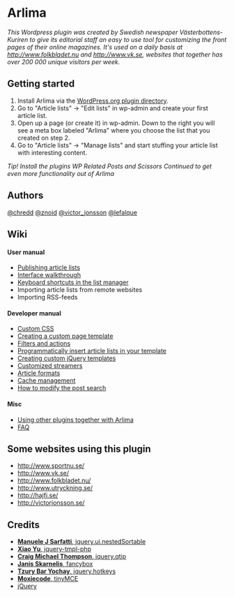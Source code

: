 Arlima
======

*This Wordpress plugin was created by Swedish newspaper Västerbottens-Kuriren to give its editorial
staff an easy to use tool for customizing the front pages of their online magazines. It's 
used on a daily basis at http://www.folkbladet.nu and http://www.vk.se, websites that 
together has over 200 000 unique visitors per week.*


## Getting started

1. Install Arlima via the [WordPress.org plugin directory](http://wordpress.org/extend/plugins/arlima/).
2. Go to "Article lists" -> "Edit lists" in wp-admin and create your first article list.
3. Open up a page (or create it) in wp-admin. Down to the right you will see a meta box labeled "Arlima" where you choose
the list that you created on step 2.
4. Go to "Article lists" -> "Manage lists" and start stuffing your article list with interesting content.

*Tip! Install the plugins WP Related Posts and Scissors Continued to get even more functionality out of Arlima*

## Authors

[@chredd](http://twitter.com/chredd) [@znoid](http://twitter.com/znoid) [@victor_jonsson](http://twitter.com/victor_jonsson)
[@lefalque](http://twitter.com/lefalque)


## Wiki

#### User manual

- [Publishing article lists](Arlima/wiki/Publishing-article-lists)
- [Interface walkthrough](Arlima/wiki/Interface-walkthrough)
- [Keyboard shortcuts in the list manager](Arlima/wiki/Keyboard-shortcuts)
- Importing article lists from remote websites
- Importing RSS-feeds

#### Developer manual

- [Custom CSS](Arlima/wiki/Custom-css)
- [Creating a custom page template](Arlima/wiki/Writing-a-custom-page-template)
- [Filters and actions](Arlima/wiki/Filters-and-actions)
- [Programmatically insert article lists in your template](Arlima/wiki/Programmatically-insert-lists)
- [Creating custom jQuery templates](Arlima/wiki/Custom-jQuery-templates)
- [Customized streamers](Arlima/wiki/Custom-streamers)
- [Article formats](Arlima/wiki/Custom-formats)
- [Cache management](Arlima/wiki/Cache-management)
- [How to modify the post search](Arlima/wiki/Modified-search)


#### Misc

- [Using other plugins together with Arlima](Arlima/wiki/Extending-arlima)
- [FAQ](Arlima/wiki/FAQ)


## Some websites using this plugin

- http://www.sportnu.se/
- http://www.vk.se/
- http://www.folkbladet.nu/
- http://www.utryckning.se/
- http://hajfi.se/
- http://victorjonsson.se/


## Credits

- [**Manuele J Sarfatti**, jquery.ui.nestedSortable](http://mjsarfatti.com/)
- [**Xiao Yu**, jquery-tmpl-php](https://twitter.com/HypertextRanch)
- [**Craig Michael Thompson**, jquery.qtip](http://craigsworks.com/)
- [**Janis Skarnelis**, fancybox](http://fancybox.net)
- [**Tzury Bar Yochay**, jquery.hotkeys](http://github.com/tzuryby/)
- [**Moxiecode**, tinyMCE](http://www.tinymce.com/)
- [jQuery](http://jquery.com)
